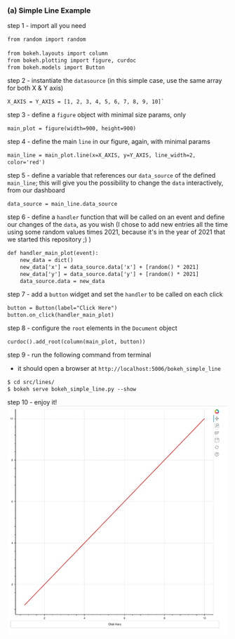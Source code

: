 ### (a) Simple Line Example
step 1 - import all you need
```
from random import random

from bokeh.layouts import column
from bokeh.plotting import figure, curdoc
from bokeh.models import Button
```

step 2 - instantiate the `datasource` (in this simple case, use the same array for both X & Y axis)
```
X_AXIS = Y_AXIS = [1, 2, 3, 4, 5, 6, 7, 8, 9, 10]`
```

step 3 - define a `figure` object with minimal size params, only
```
main_plot = figure(width=900, height=900)
```

step 4 - define the main `line` in our figure, again, with minimal params
```
main_line = main_plot.line(x=X_AXIS, y=Y_AXIS, line_width=2, color='red')
```

step 5 - define a variable that references our `data_source` of the defined `main_line`; 
this will give you the possibility to change the `data` interactively, from our dashboard
```
data_source = main_line.data_source
```

step 6 - define a `handler` function that will be called on an event and define our changes
of the `data`, as you wish (I chose to add new entries all the time using some random values times
2021, because it's in the year of 2021 that we started this repository ;) )
```
def handler_main_plot(event):
    new_data = dict()
    new_data['x'] = data_source.data['x'] + [random() * 2021]
    new_data['y'] = data_source.data['y'] + [random() * 2021]
    data_source.data = new_data
```

step 7 - add a `button` widget and set the `handler` to be called on each click
```
button = Button(label="Click Here")
button.on_click(handler_main_plot)
```

step 8 - configure the `root` elements in the `Document` object
```
curdoc().add_root(column(main_plot, button))
```

step 9 - run the following command from terminal
- it should open a browser at `http://localhost:5006/bokeh_simple_line`
```
$ cd src/lines/
$ bokeh serve bokeh_simple_line.py --show
```

step 10 - enjoy it!
![bokeh_simple_line.gif](../../images/lines/a_bokeh_simple_line.gif)